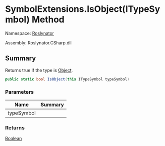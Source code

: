 # SymbolExtensions\.IsObject\(ITypeSymbol\) Method

Namespace: [Roslynator](../../README.md)

Assembly: Roslynator\.CSharp\.dll

## Summary

Returns true if the type is [Object](https://docs.microsoft.com/en-us/dotnet/api/system.object)\.

```csharp
public static bool IsObject(this ITypeSymbol typeSymbol)
```

### Parameters

| Name | Summary |
| ---- | ------- |
| typeSymbol | |

### Returns

[Boolean](https://docs.microsoft.com/en-us/dotnet/api/system.boolean)


